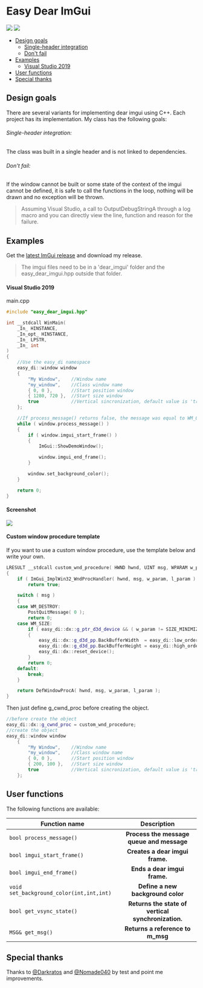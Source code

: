 # Easy Dear ImGui
[![](https://img.shields.io/github/license/theluc4s/easy-dear-imgui.svg)](https://raw.githubusercontent.com/theluc4s/easy-dear-imgui/master/LICENSE) [![](https://img.shields.io/badge/release-last-green.svg)](https://github.com/theluc4s/easy-dear-imgui/releases)

* [Design goals](https://github.com/theluc4s/easy-dear-imgui#design-goals)
  * [Single-header integration](https://github.com/theluc4s/easy-dear-imgui#single-header-integration)
  * [Don't fail](https://github.com/theluc4s/easy-dear-imgui#dont-fail)
* [Examples](https://github.com/theluc4s/easy-dear-imgui#examples)
  * [Visual Studio 2019](https://github.com/theluc4s/easy-dear-imgui#visual-studio-2019)
* [User functions](https://github.com/theluc4s/easy-dear-imgui#user-functions)
* [Special thanks](https://github.com/theluc4s/easy-dear-imgui#special-thanks)

## Design goals
There are several variants for implementing dear imgui using C++. Each project has its implementation. My class has the following goals:

###### Single-header integration:
The class was built in a single header and is not linked to dependencies.

###### Don't fail:
If the window cannot be built or some state of the context of the imgui cannot be defined, it is safe to call the functions in the loop, nothing will be drawn and no exception will be thrown.
> Assuming Visual Studio, a call to OutputDebugStringA through a log macro and you can directly view the line, function and reason for the failure.

## Examples
Get the [latest ImGui release](https://github.com/ocornut/imgui/releases/) and download my release.
> The imgui files need to be in a 'dear_imgui' folder and the easy_dear_imgui.hpp outside that folder.

#### Visual Studio 2019
main.cpp
```cpp
#include "easy_dear_imgui.hpp"

int __stdcall WinMain(
	_In_ HINSTANCE,
	_In_opt_ HINSTANCE,
	_In_ LPSTR,
	_In_ int
)
{
	//Use the easy_di namespace
	easy_di::window window
	{
		"My Window",    //Window name
		"my_window",    //Class window name
		{ 0, 0 },       //Start position window
		{ 1280, 720 },  //Start size window
		true            //Vertical sincronization, default value is 'true'
	};

	//If process_message() returns false, the message was equal to WM_QUIT or CreateWindowExA failed and returned a nullptr handle.
	while ( window.process_message() )
	{
		if ( window.imgui_start_frame() )
		{
			ImGui::ShowDemoWindow();

			window.imgui_end_frame();
		}

		window.set_background_color();
	}

	return 0;
}
```
#### Screenshot
![](https://raw.githubusercontent.com/theluc4s/easy-dear-imgui/master/easy-dear-imgui.gif)

#### Custom window procedure template
If you want to use a custom window procedure, use the template below and write your own.
```cpp
LRESULT __stdcall custom_wnd_procedure( HWND hwnd, UINT msg, WPARAM w_param, LPARAM l_param )
{
	if ( ImGui_ImplWin32_WndProcHandler( hwnd, msg, w_param, l_param ) )
		return true;

	switch ( msg )
	{
	case WM_DESTROY:
		PostQuitMessage( 0 );
		return 0;
	case WM_SIZE:
		if ( easy_di::dx::g_ptr_d3d_device && ( w_param != SIZE_MINIMIZED ) )
		{
			easy_di::dx::g_d3d_pp.BackBufferWidth  = easy_di::low_order < unsigned short, LPARAM >( l_param );
			easy_di::dx::g_d3d_pp.BackBufferHeight = easy_di::high_order< unsigned short, LPARAM >( l_param );
			easy_di::dx::reset_device();
		}
		return 0;
	default:
		break;
	}

	return DefWindowProcA( hwnd, msg, w_param, l_param );
}
```
Then just define g_cwnd_proc before creating the object.
```cpp
//before create the object
easy_di::dx::g_cwnd_proc = custom_wnd_procedure;
//create the object
easy_di::window window
	{
		"My Window",    //Window name
		"my_window",    //Class window name
		{ 0, 0 },       //Start position window
		{ 200, 100 },   //Start size window
		true            //Vertical sincronization, default value is 'true'
	};
```


## User functions
The following functions are available:

| Function name | Description |
| --- | :---: |
| `bool process_message()` | **Process the message queue and message** |
| `bool imgui_start_frame()` | **Creates a dear imgui frame.** |
| `bool imgui_end_frame()` | **Ends a dear imgui frame.** |
| `void set_background_color(int,int,int)` | **Define a new background color** |
| `bool get_vsync_state()` | **Returns the state of vertical synchronization.** |
| `MSG& get_msg()` | **Returns a reference to m_msg** |

## Special thanks
Thanks to [@Darkratos](https://github.com/Darkratos) and [@Nomade040](https://github.com/Nomade040) by test and point me improvements.
